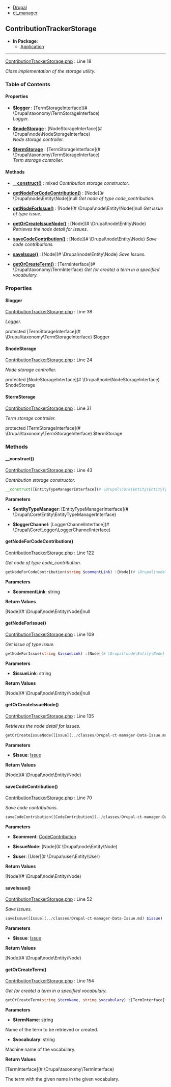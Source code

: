 
- [Drupal](../namespaces/drupal.md)
- [ct_manager](../namespaces/drupal-ct-manager.md)


## ContributionTrackerStorage


- **In Package**:
    - [Application](../packages/Application.md)
  


---





[ContributionTrackerStorage.php](../files/web-modules-custom-ct-manager-src-contributiontrackerstorage.md) : Line 18

*Class implementation of the storage utility.*









### Table of Contents









#### Properties
- **[$logger](../classes/Drupal-ct-manager-ContributionTrackerStorage.md#logger)**
         : [TermStorageInterface](# \Drupal\taxonomy\TermStorageInterface)  
*Logger.*

- **[$nodeStorage](../classes/Drupal-ct-manager-ContributionTrackerStorage.md#nodestorage)**
         : [NodeStorageInterface](# \Drupal\node\NodeStorageInterface)  
*Node storage controller.*

- **[$termStorage](../classes/Drupal-ct-manager-ContributionTrackerStorage.md#termstorage)**
         : [TermStorageInterface](# \Drupal\taxonomy\TermStorageInterface)  
*Term storage controller.*


#### Methods
- **[__construct()](../classes/Drupal-ct-manager-ContributionTrackerStorage.md#__construct)**
           : mixed
*Contribution storage constructor.*

- **[getNodeForCodeContribution()](../classes/Drupal-ct-manager-ContributionTrackerStorage.md#getnodeforcodecontribution)**
           : [Node](# \Drupal\node\Entity\Node)|null
*Get node of type code_contribution.*

- **[getNodeForIssue()](../classes/Drupal-ct-manager-ContributionTrackerStorage.md#getnodeforissue)**
           : [Node](# \Drupal\node\Entity\Node)|null
*Get issue of type issue.*

- **[getOrCreateIssueNode()](../classes/Drupal-ct-manager-ContributionTrackerStorage.md#getorcreateissuenode)**
           : [Node](# \Drupal\node\Entity\Node)
*Retrieves the node detail for issues.*

- **[saveCodeContribution()](../classes/Drupal-ct-manager-ContributionTrackerStorage.md#savecodecontribution)**
           : [Node](# \Drupal\node\Entity\Node)
*Save code contributions.*

- **[saveIssue()](../classes/Drupal-ct-manager-ContributionTrackerStorage.md#saveissue)**
           : [Node](# \Drupal\node\Entity\Node)
*Save Issues.*

- **[getOrCreateTerm()](../classes/Drupal-ct-manager-ContributionTrackerStorage.md#getorcreateterm)**
           : [TermInterface](# \Drupal\taxonomy\TermInterface)
*Get (or create) a term in a specified vocabulary.*







### Properties

#### $logger

[ContributionTrackerStorage.php](../files/web-modules-custom-ct-manager-src-contributiontrackerstorage.md) : Line 38

*Logger.*


protected [TermStorageInterface](# \Drupal\taxonomy\TermStorageInterface) $logger







#### $nodeStorage

[ContributionTrackerStorage.php](../files/web-modules-custom-ct-manager-src-contributiontrackerstorage.md) : Line 24

*Node storage controller.*


protected [NodeStorageInterface](# \Drupal\node\NodeStorageInterface) $nodeStorage







#### $termStorage

[ContributionTrackerStorage.php](../files/web-modules-custom-ct-manager-src-contributiontrackerstorage.md) : Line 31

*Term storage controller.*


protected [TermStorageInterface](# \Drupal\taxonomy\TermStorageInterface) $termStorage









### Methods

#### __construct()

[ContributionTrackerStorage.php](../files/web-modules-custom-ct-manager-src-contributiontrackerstorage.md) : Line 43

*Contribution storage constructor.*

```php
__construct([EntityTypeManagerInterface](# \Drupal\Core\Entity\EntityTypeManagerInterface) $entityTypeManager, [LoggerChannelInterface](# \Drupal\Core\Logger\LoggerChannelInterface) $loggerChannel) :mixed
```




**Parameters**

- **$entityTypeManager**: [EntityTypeManagerInterface](# \Drupal\Core\Entity\EntityTypeManagerInterface)
    
- **$loggerChannel**: [LoggerChannelInterface](# \Drupal\Core\Logger\LoggerChannelInterface)
    







#### getNodeForCodeContribution()

[ContributionTrackerStorage.php](../files/web-modules-custom-ct-manager-src-contributiontrackerstorage.md) : Line 122

*Get node of type code_contribution.*

```php
getNodeForCodeContribution(string $commentLink) :[Node](# \Drupal\node\Entity\Node)|null
```




**Parameters**

- **$commentLink**: string
    





**Return Values**

[Node](# \Drupal\node\Entity\Node)|null



#### getNodeForIssue()

[ContributionTrackerStorage.php](../files/web-modules-custom-ct-manager-src-contributiontrackerstorage.md) : Line 109

*Get issue of type issue.*

```php
getNodeForIssue(string $issueLink) :[Node](# \Drupal\node\Entity\Node)|null
```




**Parameters**

- **$issueLink**: string
    





**Return Values**

[Node](# \Drupal\node\Entity\Node)|null



#### getOrCreateIssueNode()

[ContributionTrackerStorage.php](../files/web-modules-custom-ct-manager-src-contributiontrackerstorage.md) : Line 135

*Retrieves the node detail for issues.*

```php
getOrCreateIssueNode([Issue](../classes/Drupal-ct-manager-Data-Issue.md) $issue) :[Node](# \Drupal\node\Entity\Node)
```




**Parameters**

- **$issue**: [Issue](../classes/Drupal-ct-manager-Data-Issue.md)
    





**Return Values**

[Node](# \Drupal\node\Entity\Node)



#### saveCodeContribution()

[ContributionTrackerStorage.php](../files/web-modules-custom-ct-manager-src-contributiontrackerstorage.md) : Line 70

*Save code contributions.*

```php
saveCodeContribution([CodeContribution](../classes/Drupal-ct-manager-Data-CodeContribution.md) $comment, [Node](# \Drupal\node\Entity\Node) $issueNode, [User](# \Drupal\user\Entity\User) $user) :[Node](# \Drupal\node\Entity\Node)
```




**Parameters**

- **$comment**: [CodeContribution](../classes/Drupal-ct-manager-Data-CodeContribution.md)
    
- **$issueNode**: [Node](# \Drupal\node\Entity\Node)
    
- **$user**: [User](# \Drupal\user\Entity\User)
    





**Return Values**

[Node](# \Drupal\node\Entity\Node)



#### saveIssue()

[ContributionTrackerStorage.php](../files/web-modules-custom-ct-manager-src-contributiontrackerstorage.md) : Line 52

*Save Issues.*

```php
saveIssue([Issue](../classes/Drupal-ct-manager-Data-Issue.md) $issue) :[Node](# \Drupal\node\Entity\Node)
```




**Parameters**

- **$issue**: [Issue](../classes/Drupal-ct-manager-Data-Issue.md)
    





**Return Values**

[Node](# \Drupal\node\Entity\Node)



#### getOrCreateTerm()

[ContributionTrackerStorage.php](../files/web-modules-custom-ct-manager-src-contributiontrackerstorage.md) : Line 154

*Get (or create) a term in a specified vocabulary.*

```php
getOrCreateTerm(string $termName, string $vocabulary) :[TermInterface](# \Drupal\taxonomy\TermInterface)
```




**Parameters**

- **$termName**: string
    
Name of the term to be retrieved or created.

- **$vocabulary**: string
    
Machine name of the vocabulary.






**Return Values**

[TermInterface](# \Drupal\taxonomy\TermInterface)


The term with the given name in the given vocabulary.




